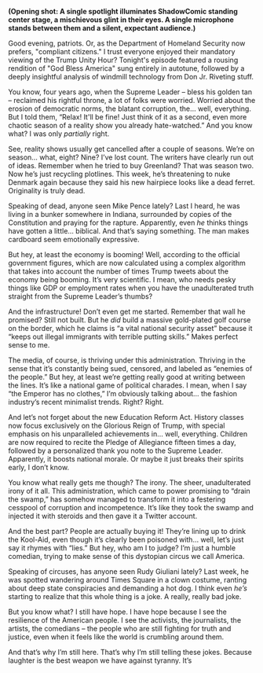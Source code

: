 **(Opening shot: A single spotlight illuminates ShadowComic standing center stage, a mischievous glint in their eyes. A single microphone stands between them and a silent, expectant audience.)**

Good evening, patriots. Or, as the Department of Homeland Security now prefers, "compliant citizens." I trust everyone enjoyed their mandatory viewing of the Trump Unity Hour? Tonight's episode featured a rousing rendition of "God Bless America" sung entirely in autotune, followed by a deeply insightful analysis of windmill technology from Don Jr. Riveting stuff.

You know, four years ago, when the Supreme Leader – bless his golden tan – reclaimed his rightful throne, a lot of folks were worried. Worried about the erosion of democratic norms, the blatant corruption, the… well, everything. But I told them, “Relax! It'll be fine! Just think of it as a second, even more chaotic season of a reality show you already hate-watched.” And you know what? I was only *partially* right.

See, reality shows usually get cancelled after a couple of seasons. We’re on season… what, eight? Nine? I’ve lost count. The writers have clearly run out of ideas. Remember when he tried to buy Greenland? That was season two. Now he’s just recycling plotlines. This week, he’s threatening to nuke Denmark again because they said his new hairpiece looks like a dead ferret. Originality is truly dead.

Speaking of dead, anyone seen Mike Pence lately? Last I heard, he was living in a bunker somewhere in Indiana, surrounded by copies of the Constitution and praying for the rapture. Apparently, even *he* thinks things have gotten a little… biblical. And that’s saying something. The man makes cardboard seem emotionally expressive.

But hey, at least the economy is booming! Well, according to the official government figures, which are now calculated using a complex algorithm that takes into account the number of times Trump tweets about the economy being booming. It’s very scientific. I mean, who needs pesky things like GDP or employment rates when you have the unadulterated truth straight from the Supreme Leader’s thumbs?

And the infrastructure! Don’t even get me started. Remember that wall he promised? Still not built. But he *did* build a massive gold-plated golf course on the border, which he claims is “a vital national security asset” because it “keeps out illegal immigrants with terrible putting skills.” Makes perfect sense to me.

The media, of course, is thriving under this administration. Thriving in the sense that it’s constantly being sued, censored, and labeled as “enemies of the people.” But hey, at least we’re getting really good at writing between the lines. It’s like a national game of political charades. I mean, when I say “the Emperor has no clothes,” I’m obviously talking about… the fashion industry’s recent minimalist trends. Right? Right.

And let’s not forget about the new Education Reform Act. History classes now focus exclusively on the Glorious Reign of Trump, with special emphasis on his unparalleled achievements in… well, everything. Children are now required to recite the Pledge of Allegiance fifteen times a day, followed by a personalized thank you note to the Supreme Leader. Apparently, it boosts national morale. Or maybe it just breaks their spirits early, I don’t know.

You know what really gets me though? The irony. The sheer, unadulterated irony of it all. This administration, which came to power promising to “drain the swamp,” has somehow managed to transform it into a festering cesspool of corruption and incompetence. It’s like they took the swamp and injected it with steroids and then gave it a Twitter account.

And the best part? People are actually buying it! They’re lining up to drink the Kool-Aid, even though it’s clearly been poisoned with… well, let’s just say it rhymes with “lies.” But hey, who am I to judge? I’m just a humble comedian, trying to make sense of this dystopian circus we call America.

Speaking of circuses, has anyone seen Rudy Giuliani lately? Last week, he was spotted wandering around Times Square in a clown costume, ranting about deep state conspiracies and demanding a hot dog. I think even *he’s* starting to realize that this whole thing is a joke. A really, really bad joke.

But you know what? I still have hope. I have hope because I see the resilience of the American people. I see the activists, the journalists, the artists, the comedians – the people who are still fighting for truth and justice, even when it feels like the world is crumbling around them.

And that’s why I’m still here. That’s why I’m still telling these jokes. Because laughter is the best weapon we have against tyranny. It’s